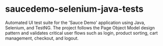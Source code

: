 # saucedemo-selenium-java-tests
Automated UI test suite for the 'Sauce Demo' application using Java, Selenium, and TestNG. The project follows the Page Object Model design pattern and validates critical user flows such as login, product sorting, cart management, checkout, and logout.
